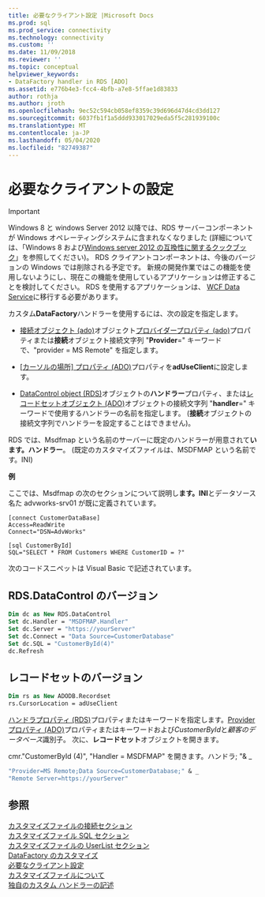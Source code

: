 ```yaml
---
title: 必要なクライアント設定 |Microsoft Docs
ms.prod: sql
ms.prod_service: connectivity
ms.technology: connectivity
ms.custom: ''
ms.date: 11/09/2018
ms.reviewer: ''
ms.topic: conceptual
helpviewer_keywords:
- DataFactory handler in RDS [ADO]
ms.assetid: e776b4e3-fcc4-4bfb-a7e8-5ffae1d83833
author: rothja
ms.author: jroth
ms.openlocfilehash: 9ec52c594cb058ef8359c39d696d47d4cd3dd127
ms.sourcegitcommit: 6037fb1f1a5ddd933017029eda5f5c281939100c
ms.translationtype: MT
ms.contentlocale: ja-JP
ms.lasthandoff: 05/04/2020
ms.locfileid: "82749387"
---
```

# <a name="required-client-settings"></a>必要なクライアントの設定
> [!IMPORTANT]
>  Windows 8 と windows Server 2012 以降では、RDS サーバーコンポーネントが Windows オペレーティングシステムに含まれなくなりました (詳細については、「Windows 8 および[Windows server 2012 の互換性に関するクックブック](https://www.microsoft.com/download/details.aspx?id=27416)」を参照してください)。 RDS クライアントコンポーネントは、今後のバージョンの Windows では削除される予定です。 新規の開発作業ではこの機能を使用しないようにし、現在この機能を使用しているアプリケーションは修正することを検討してください。 RDS を使用するアプリケーションは、 [WCF Data Service](https://go.microsoft.com/fwlink/?LinkId=199565)に移行する必要があります。  
  
 カスタム**DataFactory**ハンドラーを使用するには、次の設定を指定します。  
  
-   [接続オブジェクト (ado)](../../../ado/reference/ado-api/connection-object-ado.md)オブジェクト[プロバイダープロパティ (ado)](../../../ado/reference/ado-api/provider-property-ado.md)プロパティまたは**接続**オブジェクト接続文字列 "**Provider**=" キーワードで、"provider = MS Remote" を指定します。  
  
-   [[カーソルの場所] プロパティ (ADO)](../../../ado/reference/ado-api/cursorlocation-property-ado.md)プロパティを**adUseClient**に設定します。  
  
-   [DataControl object (RDS)](../../../ado/reference/rds-api/datacontrol-object-rds.md)オブジェクトの**ハンドラー**プロパティ、または[レコードセットオブジェクト (ADO)](../../../ado/reference/ado-api/recordset-object-ado.md)オブジェクトの接続文字列 "**handler**=" キーワードで使用するハンドラーの名前を指定します。 (**接続**オブジェクトの接続文字列でハンドラーを設定することはできません)。  
  
 RDS では、Msdfmap という名前のサーバーに既定のハンドラーが用意されて**います。ハンドラー**。 (既定のカスタマイズファイルは、MSDFMAP という名前です。INI)  
  
 **例**  
  
 ここでは、Msdfmap の次のセクションについて説明し**ます。INI**とデータソース名た advworks-srv01 が既に定義されています。  
  
```console
[connect CustomerDataBase]  
Access=ReadWrite  
Connect="DSN=AdvWorks"  
  
[sql CustomerById]  
SQL="SELECT * FROM Customers WHERE CustomerID = ?"  
```  
  
 次のコードスニペットは Visual Basic で記述されています。  
  
## <a name="rdsdatacontrol-version"></a>RDS.DataControl のバージョン  
  
```vb
Dim dc as New RDS.DataControl  
Set dc.Handler = "MSDFMAP.Handler"  
Set dc.Server = "https://yourServer"  
Set dc.Connect = "Data Source=CustomerDatabase"  
Set dc.SQL = "CustomerById(4)"  
dc.Refresh  
```  
  
## <a name="recordset-version"></a>レコードセットのバージョン  
  
```vb
Dim rs as New ADODB.Recordset  
rs.CursorLocation = adUseClient  
```  
  
 [ハンドラプロパティ (RDS)](../../../ado/reference/rds-api/handler-property-rds.md)プロパティまたはキーワードを指定します。[Provider プロパティ (ADO)](../../../ado/reference/ado-api/provider-property-ado.md)プロパティまたはキーワードおよび*CustomerById*と*顧客のデータベース*識別子。 次に、**レコードセット**オブジェクトを開きます。  
  
 cmr."CustomerById (4)", "Handler = MSDFMAP" を開きます。ハンドラ; "& _  
  
```vb
"Provider=MS Remote;Data Source=CustomerDatabase;" & _  
"Remote Server=https://yourServer"  
```  
  
## <a name="see-also"></a>参照  
 [カスタマイズファイルの接続セクション](../../../ado/guide/remote-data-service/customization-file-connect-section.md)   
 [カスタマイズファイル SQL セクション](../../../ado/guide/remote-data-service/customization-file-sql-section.md)   
 [カスタマイズファイルの UserList セクション](../../../ado/guide/remote-data-service/customization-file-userlist-section.md)   
 [DataFactory のカスタマイズ](../../../ado/guide/remote-data-service/datafactory-customization.md)   
 [必要なクライアント設定](../../../ado/guide/remote-data-service/required-client-settings.md)   
 [カスタマイズファイルについて](../../../ado/guide/remote-data-service/understanding-the-customization-file.md)   
 [独自のカスタム ハンドラーの記述](../../../ado/guide/remote-data-service/writing-your-own-customized-handler.md)

